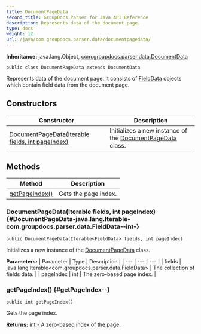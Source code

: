 ```yaml
---
title: DocumentPageData
second_title: GroupDocs.Parser for Java API Reference
description: Represents data of the document page.
type: docs
weight: 12
url: /java/com.groupdocs.parser.data/documentpagedata/
---
```

**Inheritance:**
java.lang.Object, [com.groupdocs.parser.data.DocumentData](../../com.groupdocs.parser.data/documentdata)
```
public class DocumentPageData extends DocumentData
```

Represents data of the document page. It consists of [FieldData](../../com.groupdocs.parser.data/fielddata) objects which contain field data from the document page.
## Constructors

| Constructor | Description |
| --- | --- |
| [DocumentPageData(Iterable<FieldData> fields, int pageIndex)](#DocumentPageData-java.lang.Iterable-com.groupdocs.parser.data.FieldData--int-) | Initializes a new instance of the [DocumentPageData](../../com.groupdocs.parser.data/documentpagedata) class. |
## Methods

| Method | Description |
| --- | --- |
| [getPageIndex()](#getPageIndex--) | Gets the page index. |
### DocumentPageData(Iterable<FieldData> fields, int pageIndex) {#DocumentPageData-java.lang.Iterable-com.groupdocs.parser.data.FieldData--int-}
```
public DocumentPageData(Iterable<FieldData> fields, int pageIndex)
```


Initializes a new instance of the [DocumentPageData](../../com.groupdocs.parser.data/documentpagedata) class.

**Parameters:**
| Parameter | Type | Description |
| --- | --- | --- |
| fields | java.lang.Iterable<com.groupdocs.parser.data.FieldData> | The collection of fields data. |
| pageIndex | int | The zero-based page index. |

### getPageIndex() {#getPageIndex--}
```
public int getPageIndex()
```


Gets the page index.

**Returns:**
int - A zero-based index of the page.
